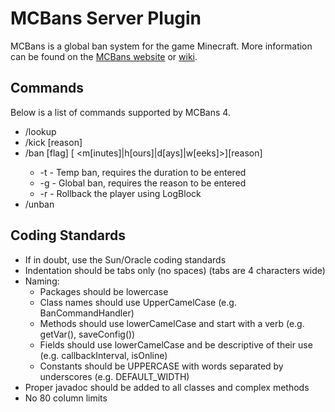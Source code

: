 MCBans Server Plugin
====================

MCBans is a global ban system for the game Minecraft.
More information can be found on the [MCBans website](http://www.mcbans.com/) or [wiki](http://wiki.mcbans.com/).

Commands
--------

Below is a list of commands supported by MCBans 4.

* /lookup <playername>
* /kick <playername> [reason]
* /ban [flag] <playername> [<duration> <m[inutes]|h[ours]|d[ays]|w[eeks]>][reason]
    * -t - Temp ban, requires the duration to be entered
    * -g - Global ban, requires the reason to be entered
    * -r - Rollback the player using LogBlock
* /unban <playername>

Coding Standards
----------------

* If in doubt, use the Sun/Oracle coding standards
* Indentation should be tabs only (no spaces) (tabs are 4 characters wide)
* Naming:
    * Packages should be lowercase
    * Class names should use UpperCamelCase (e.g. BanCommandHandler)
    * Methods should use lowerCamelCase and start with a verb (e.g. getVar(), saveConfig())
    * Fields should use lowerCamelCase and be descriptive of their use (e.g. callbackInterval, isOnline)
    * Constants should be UPPERCASE with words separated by underscores (e.g. DEFAULT_WIDTH)
* Proper javadoc should be added to all classes and complex methods
* No 80 column limits